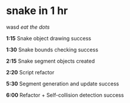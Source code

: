 snake in 1 hr
=============

wasd *eat the dots*

**1:15** Snake object drawing success

**1:30** Snake bounds checking success

**2:15** Snake segment objects created

**2:20** Script refactor

**5:30** Segment generation and update success

**6:00** Refactor + Self-collision detection success

